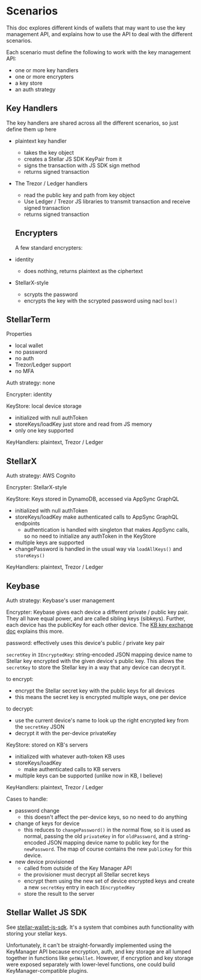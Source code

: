 # Scenarios

This doc explores different kinds of wallets that may want to use the key
management API, and explains how to use the API to deal with the different
scenarios.

Each scenario must define the following to work with the key management API:

- one or more key handlers
- one or more encrypters
- a key store
- an auth strategy

## Key Handlers

The key handlers are shared across all the different scenarios, so just define them up here

- plaintext key handler
  - takes the key object
  - creates a Stellar JS SDK KeyPair from it
  - signs the transaction with JS SDK sign method
  - returns signed transaction
- The Trezor / Ledger handlers
  - read the public key and path from key object
  - Use Ledger / Trezor JS libraries to transmit transaction and receive signed transaction
  - returns signed transaction

  ## Encrypters

  A few standard encrypters:

- identity
  - does nothing, returns plaintext as the ciphertext
- StellarX-style
  - scrypts the password
  - encrypts the key with the scrypted password using nacl `box()`

## StellarTerm

Properties

- local wallet
- no password
- no auth
- Trezor/Ledger support
- no MFA

Auth strategy: none

Encrypter: identity

KeyStore: local device storage

- initialized with null authToken
- storeKeys/loadKey just store and read from JS memory
- only one key supported

KeyHandlers: plaintext, Trezor / Ledger

## StellarX

Auth strategy: AWS Cognito

Encrypter: StellarX-style

KeyStore: Keys stored in DynamoDB, accessed via AppSync GraphQL

- initialized with null authToken
- storeKeys/loadKey make authenticated calls to AppSync GraphQL endpoints
  - authentication is handled with singleton that makes AppSync calls, so no need to initialize any authToken in the KeyStore
- multiple keys are supported
- changePassword is handled in the usual way via `loadAllKeys()` and `storeKeys()`

KeyHandlers: plaintext, Trezor / Ledger

## Keybase

Auth strategy: Keybase's user management

Encrypter: Keybase gives each device a different private / public key pair. They all have equal power, and are called sibling keys (sibkeys). Further, each device has the publicKey for each other device. The [KB key exchange doc](https://keybase.io/docs/crypto/key-exchange) explains this more.

password: effectively uses this device's public / private key pair

`secretKey` in `IEncryptedKey`: string-encoded JSON mapping device name to Stellar key encrypted with the given device's public key. This allows the `secretKey` to store the Stellar key in a way that any device can decrypt it.

to encrypt:

- encrypt the Stellar secret key with the public keys for all devices
- this means the secret key is encrypted multiple ways, one per device

to decrypt:

- use the current device's name to look up the right encrypted key from the `secretKey` JSON
- decrypt it with the per-device privateKey

KeyStore: stored on KB's servers

- initialized with whatever auth-token KB uses
- storeKeys/loadKey
  - make authenticated calls to KB servers
- multiple keys can be supported (unlike now in KB, I believe)

KeyHandlers: plaintext, Trezor / Ledger

Cases to handle:

- password change
  - this doesn't affect the per-device keys, so no need to do anything
- change of keys for device
  - this reduces to `changePassword()` in the normal flow, so it is used as normal, passing the old `privateKey` in for `oldPassword`, and a string-encoded JSON mapping device name to public key for the `newPassword`. The map of course contains the new `publicKey` for this device.
- new device provisioned
  - called from outside of the Key Manager API
  - the provisioner must decrypt all Stellar secret keys
  - encrypt them using the new set of device encrypted keys and create a new `secretKey` entry in each `IEncryptedKey`
  - store the result to the server

## Stellar Wallet JS SDK

See
[stellar-wallet-js-sdk](https://github.com/stellar/stellar-wallet-js-sdk).
It's a system that combines auth functionality with storing your stellar
keys.

Unfortunately, it can't be straight-forwardly implemented using the KeyManager API because encryption, auth, and key storage are all lumped together in functions like `getWallet`. However, if encryption and key storage were exposed separately with lower-level functions, one could build KeyManager-compatible plugins.
